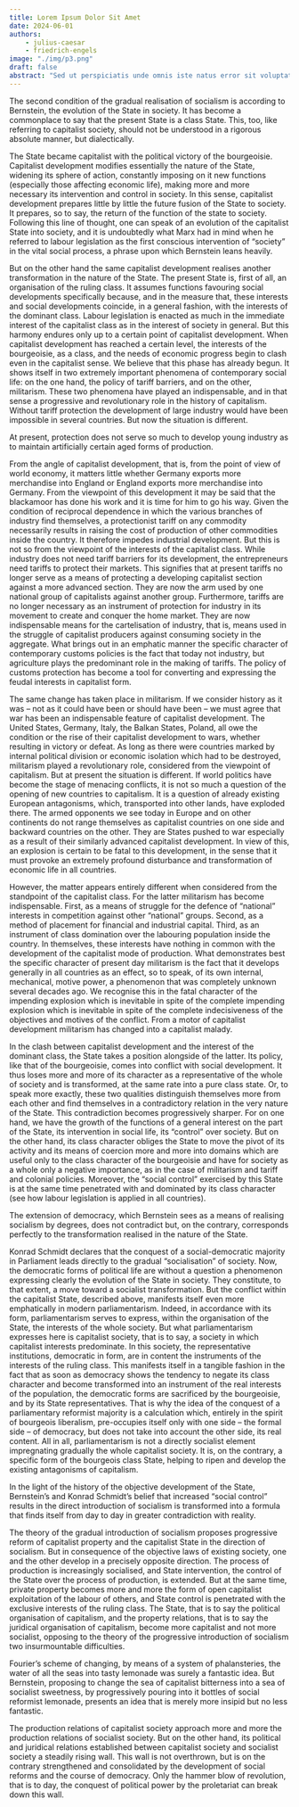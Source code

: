 ```yaml
---
title: Lorem Ipsum Dolor Sit Amet
date: 2024-06-01
authors: 
    - julius-caesar
    - friedrich-engels
image: "./img/p3.png"
draft: false
abstract: "Sed ut perspiciatis unde omnis iste natus error sit voluptatem accusantium doloremque laudantium, totam rem aperiam, eaque ipsa quae ab illo inventore veritatis et quasi architecto beatae vitae dicta sunt explicabo."
---	
```

The second condition of the gradual realisation of socialism is according to Bernstein, the evolution of the State in society. It has become a commonplace to say that the present State is a class State. This, too, like referring to capitalist society, should not be understood in a rigorous absolute manner, but dialectically.

The State became capitalist with the political victory of the bourgeoisie. Capitalist development modifies essentially the nature of the State, widening its sphere of action, constantly imposing on it new functions (especially those affecting economic life), making more and more necessary its intervention and control in society. In this sense, capitalist development prepares little by little the future fusion of the State to society. It prepares, so to say, the return of the function of the state to society. Following this line of thought, one can speak of an evolution of the capitalist State into society, and it is undoubtedly what Marx had in mind when he referred to labour legislation as the first conscious intervention of “society” in the vital social process, a phrase upon which Bernstein leans heavily.

But on the other hand the same capitalist development realises another transformation in the nature of the State. The present State is, first of all, an organisation of the ruling class. It assumes functions favouring social developments specifically because, and in the measure that, these interests and social developments coincide, in a general fashion, with the interests of the dominant class. Labour legislation is enacted as much in the immediate interest of the capitalist class as in the interest of society in general. But this harmony endures only up to a certain point of capitalist development. When capitalist development has reached a certain level, the interests of the bourgeoisie, as a class, and the needs of economic progress begin to clash even in the capitalist sense. We believe that this phase has already begun. It shows itself in two extremely important phenomena of contemporary social life: on the one hand, the policy of tariff barriers, and on the other, militarism. These two phenomena have played an indispensable, and in that sense a progressive and revolutionary role in the history of capitalism. Without tariff protection the development of large industry would have been impossible in several countries. But now the situation is different.

At present, protection does not serve so much to develop young industry as to maintain artificially certain aged forms of production.

From the angle of capitalist development, that is, from the point of view of world economy, it matters little whether Germany exports more merchandise into England or England exports more merchandise into Germany. From the viewpoint of this development it may be said that the blackamoor has done his work and it is time for him to go his way. Given the condition of reciprocal dependence in which the various branches of industry find themselves, a protectionist tariff on any commodity necessarily results in raising the cost of production of other commodities inside the country. It therefore impedes industrial development. But this is not so from the viewpoint of the interests of the capitalist class. While industry does not need tariff barriers for its development, the entrepreneurs need tariffs to protect their markets. This signifies that at present tariffs no longer serve as a means of protecting a developing capitalist section against a more advanced section. They are now the arm used by one national group of capitalists against another group. Furthermore, tariffs are no longer necessary as an instrument of protection for industry in its movement to create and conquer the home market. They are now indispensable means for the cartelisation of industry, that is, means used in the struggle of capitalist producers against consuming society in the aggregate. What brings out in an emphatic manner the specific character of contemporary customs policies is the fact that today not industry, but agriculture plays the predominant role in the making of tariffs. The policy of customs protection has become a tool for converting and expressing the feudal interests in capitalist form.

The same change has taken place in militarism. If we consider history as it was – not as it could have been or should have been – we must agree that war has been an indispensable feature of capitalist development. The United States, Germany, Italy, the Balkan States, Poland, all owe the condition or the rise of their capitalist development to wars, whether resulting in victory or defeat. As long as there were countries marked by internal political division or economic isolation which had to be destroyed, militarism played a revolutionary role, considered from the viewpoint of capitalism. But at present the situation is different. If world politics have become the stage of menacing conflicts, it is not so much a question of the opening of new countries to capitalism. It is a question of already existing European antagonisms, which, transported into other lands, have exploded there. The armed opponents we see today in Europe and on other continents do not range themselves as capitalist countries on one side and backward countries on the other. They are States pushed to war especially as a result of their similarly advanced capitalist development. In view of this, an explosion is certain to be fatal to this development, in the sense that it must provoke an extremely profound disturbance and transformation of economic life in all countries.

However, the matter appears entirely different when considered from the standpoint of the capitalist class. For the latter militarism has become indispensable. First, as a means of struggle for the defence of “national” interests in competition against other “national” groups. Second, as a method of placement for financial and industrial capital. Third, as an instrument of class domination over the labouring population inside the country. In themselves, these interests have nothing in common with the development of the capitalist mode of production. What demonstrates best the specific character of present day militarism is the fact that it develops generally in all countries as an effect, so to speak, of its own internal, mechanical, motive power, a phenomenon that was completely unknown several decades ago. We recognise this in the fatal character of the impending explosion which is inevitable in spite of the complete impending explosion which is inevitable in spite of the complete indecisiveness of the objectives and motives of the conflict. From a motor of capitalist development militarism has changed into a capitalist malady.

In the clash between capitalist development and the interest of the dominant class, the State takes a position alongside of the latter. Its policy, like that of the bourgeoisie, comes into conflict with social development. It thus loses more and more of its character as a representative of the whole of society and is transformed, at the same rate into a pure class state. Or, to speak more exactly, these two qualities distinguish themselves more from each other and find themselves in a contradictory relation in the very nature of the State. This contradiction becomes progressively sharper. For on one hand, we have the growth of the functions of a general interest on the part of the State, its intervention in social life, its “control” over society. But on the other hand, its class character obliges the State to move the pivot of its activity and its means of coercion more and more into domains which are useful only to the class character of the bourgeoisie and have for society as a whole only a negative importance, as in the case of militarism and tariff and colonial policies. Moreover, the “social control” exercised by this State is at the same time penetrated with and dominated by its class character (see how labour legislation is applied in all countries).

The extension of democracy, which Bernstein sees as a means of realising socialism by degrees, does not contradict but, on the contrary, corresponds perfectly to the transformation realised in the nature of the State.

Konrad Schmidt declares that the conquest of a social-democratic majority in Parliament leads directly to the gradual “socialisation” of society. Now, the democratic forms of political life are without a question a phenomenon expressing clearly the evolution of the State in society. They constitute, to that extent, a move toward a socialist transformation. But the conflict within the capitalist State, described above, manifests itself even more emphatically in modern parliamentarism. Indeed, in accordance with its form, parliamentarism serves to express, within the organisation of the State, the interests of the whole society. But what parliamentarism expresses here is capitalist society, that is to say, a society in which capitalist interests predominate. In this society, the representative institutions, democratic in form, are in content the instruments of the interests of the ruling class. This manifests itself in a tangible fashion in the fact that as soon as democracy shows the tendency to negate its class character and become transformed into an instrument of the real interests of the population, the democratic forms are sacrificed by the bourgeoisie, and by its State representatives. That is why the idea of the conquest of a parliamentary reformist majority is a calculation which, entirely in the spirit of bourgeois liberalism, pre-occupies itself only with one side – the formal side – of democracy, but does not take into account the other side, its real content. All in all, parliamentarism is not a directly socialist element impregnating gradually the whole capitalist society. It is, on the contrary, a specific form of the bourgeois class State, helping to ripen and develop the existing antagonisms of capitalism.

In the light of the history of the objective development of the State, Bernstein’s and Konrad Schmidt’s belief that increased “social control” results in the direct introduction of socialism is transformed into a formula that finds itself from day to day in greater contradiction with reality.

The theory of the gradual introduction of socialism proposes progressive reform of capitalist property and the capitalist State in the direction of socialism. But in consequence of the objective laws of existing society, one and the other develop in a precisely opposite direction. The process of production is increasingly socialised, and State intervention, the control of the State over the process of production, is extended. But at the same time, private property becomes more and more the form of open capitalist exploitation of the labour of others, and State control is penetrated with the exclusive interests of the ruling class. The State, that is to say the political organisation of capitalism, and the property relations, that is to say the juridical organisation of capitalism, become more capitalist and not more socialist, opposing to the theory of the progressive introduction of socialism two insurmountable difficulties.

Fourier’s scheme of changing, by means of a system of phalansteries, the water of all the seas into tasty lemonade was surely a fantastic idea. But Bernstein, proposing to change the sea of capitalist bitterness into a sea of socialist sweetness, by progressively pouring into it bottles of social reformist lemonade, presents an idea that is merely more insipid but no less fantastic.

The production relations of capitalist society approach more and more the production relations of socialist society. But on the other hand, its political and juridical relations established between capitalist society and socialist society a steadily rising wall. This wall is not overthrown, but is on the contrary strengthened and consolidated by the development of social reforms and the course of democracy. Only the hammer blow of revolution, that is to day, the conquest of political power by the proletariat can break down this wall.
